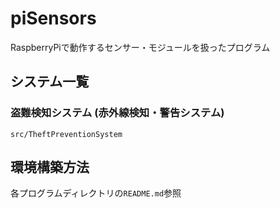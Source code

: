 # piSensors

RaspberryPiで動作するセンサー・モジュールを扱ったプログラム

## システム一覧

### 盗難検知システム (赤外線検知・警告システム)

`src/TheftPreventionSystem`

## 環境構築方法

各プログラムディレクトリの`README.md`参照